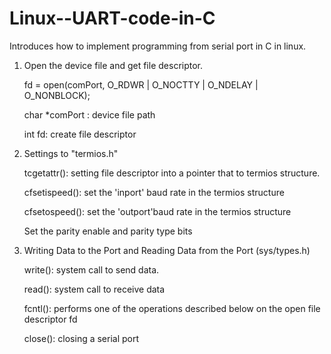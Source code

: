 # Linux--UART-code-in-C
 Introduces how to implement programming from serial port in C in linux.
 
 1.  Open the device file and get file descriptor.
 
     fd = open(comPort, O_RDWR | O_NOCTTY | O_NDELAY | O_NONBLOCK);
     
     char *comPort : device file path
     
     int fd:         create file descriptor
     
2. Settings to "termios.h"  

    tcgetattr():   setting file descriptor into a pointer that to termios structure.
    
    cfsetispeed(): set the 'inport' baud rate in the termios structure
    
    cfsetospeed(): set the 'outport'baud rate in the termios structure
    
    Set the parity enable and parity type bits
     
3. Writing Data to the Port and Reading Data from the Port (sys/types.h)
    
    write(): system call to send data.
    
    read():  system call to receive data
    
    fcntl(): performs one of the operations described below on the open file descriptor fd
    
    close(): closing a serial port
    
    
